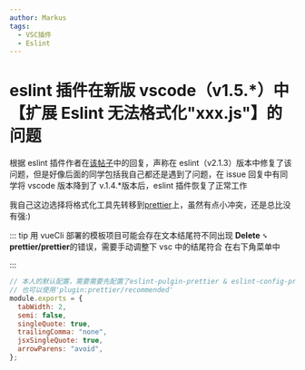 ```yaml
---
author: Markus
tags:
  - VSC插件
  - Eslint
---
```


# eslint 插件在新版 vscode（v1.5.\*）中【扩展 Eslint 无法格式化"xxx.js"】的问题

根据 eslint 插件作者在[该帖子](https://github.com/microsoft/vscode-eslint/issues/1086)中的回复，声称在 eslint（v2.1.3）版本中修复了该问题，但是好像后面的同学包括我自己都还是遇到了问题，在 issue 回复中有同学将 vscode 版本降到了 v.1.4.\*版本后，eslint 插件恢复了正常工作

我自己这边选择将格式化工具先转移到[prettier](https://prettier.io/)上，虽然有点小冲突，还是总比没有强:)

::: tip
用 vueCli 部署的模板项目可能会存在文本结尾符不同出现
**Delete `␍` prettier/prettier**的错误，需要手动调整下 vsc 中的结尾符合
在右下角菜单中

:::

```js
// 本人的默认配置，需要需要先配置了eslint-pulgin-prettier & eslint-config-prettier
// 也可以使用'plugin:prettier/recommended'
module.exports = {
  tabWidth: 2,
  semi: false,
  singleQuote: true,
  trailingComma: "none",
  jsxSingleQuote: true,
  arrowParens: "avoid",
};
```
